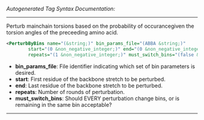 <!-- THIS IS AN AUTOGENERATED FILE: Don't edit it directly, instead change the schema definition in the code itself. -->

_Autogenerated Tag Syntax Documentation:_

---
Perturb mainchain torsions based on the probability of occurancegiven the torsion angles of the preceeding amino acid.

```xml
<PerturbByBins name="(&string;)" bin_params_file="(ABBA &string;)"
        start="(0 &non_negative_integer;)" end="(0 &non_negative_integer;)"
        repeats="(1 &non_negative_integer;)" must_switch_bins="(false &bool;)" />
```

-   **bin_params_file**: File identifier indicating which set of bin parameters is desired.
-   **start**: First residue of the backbone stretch to be perturbed.
-   **end**: Last residue of the backbone stretch to be perturbed.
-   **repeats**: Number of rounds of perturbation.
-   **must_switch_bins**: Should EVERY perturbation change bins, or is remaining in the same bin acceptable?

---
